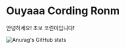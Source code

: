 # Ouyaaa Cording Ronm
안녕하세요! 초보 코린이입니다!<br>

![Anurag's GitHub stats](https://github-readme-stats.vercel.app/api?username=ouyaaa&show_icons=true&theme=radical)

